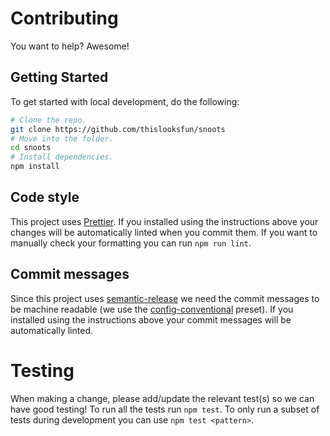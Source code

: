 # Contributing

You want to help? Awesome!

## Getting Started

To get started with local development, do the following:

```sh
# Clone the repo.
git clone https://github.com/thislooksfun/snoots
# Move into the folder.
cd snoots
# Install dependencies.
npm install
```

## Code style

This project uses [Prettier][prettier]. If you installed using the instructions
above your changes will be automatically linted when you commit them. If you
want to manually check your formatting you can run `npm run lint`.

## Commit messages

Since this project uses [semantic-release][semrel] we need the commit messages
to be machine readable (we use the [config-conventional][cc] preset). If you
installed using the instructions above your commit messages will be
automatically linted.

# Testing

When making a change, please add/update the relevant test(s) so we can have good
testing! To run all the tests run `npm test`. To only run a subset of tests
during development you can use `npm test <pattern>`.

<!-- Links -->

[prettier]: https://prettier.io
[semrel]: https://github.com/semantic-release/semantic-release
[cc]: https://github.com/conventional-changelog/commitlint/tree/master/%40commitlint/config-conventional

